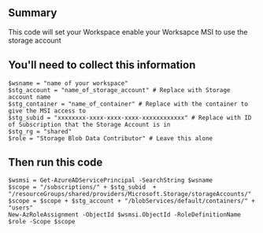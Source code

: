 
## Summary
This code will set your Workspace enable your Worksapce MSI to use the storage account

## You'll need to collect this information

```
$wsname = "name of your workspace"
$stg_account = "name_of_storage_account" # Replace with Storage account name
$stg_container = "name_of_container" # Replace with the container to give the MSI access to
$stg_subid = "xxxxxxxx-xxxx-xxxx-xxxx-xxxxxxxxxxxx" # Replace with ID of Subscription that the Storage Account is in
$stg_rg = "shared"
$role = "Storage Blob Data Contributor" # Leave this alone
```
## Then run this code

```
$wsmsi = Get-AzureADServicePrincipal -SearchString $wsname
$scope = "/subscriptions/" + $stg_subid  + "/resourceGroups/shared/providers/Microsoft.Storage/storageAccounts/"
$scope = $scope + $stg_account + "/blobServices/default/containers/" + "users"
New-AzRoleAssignment -ObjectId $wsmsi.ObjectId -RoleDefinitionName $role -Scope $scope 
```
